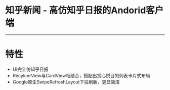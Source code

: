 # 知乎新闻 - 高仿知乎日报的Andorid客户端
---

# 特性
* UI完全仿知乎日报
* RecylcerView与CardView相结合，搭配出赏心悦目的列表卡片式布局
* Google原生SwipeRefreshLayout下拉刷新，更显简洁